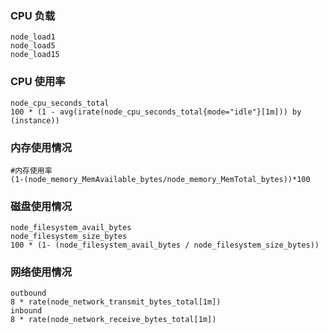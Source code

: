 ### CPU 负载
```
node_load1
node_load5
node_load15
```

### CPU 使用率
```
node_cpu_seconds_total
100 * (1 - avg(irate(node_cpu_seconds_total{mode="idle"}[1m])) by (instance))
```

### 内存使用情况
```
#内存使用率
(1-(node_memory_MemAvailable_bytes/node_memory_MemTotal_bytes))*100
```

### 磁盘使用情况
```
node_filesystem_avail_bytes
node_filesystem_size_bytes
100 * (1- (node_filesystem_avail_bytes / node_filesystem_size_bytes))
```

### 网络使用情况
```
outbound
8 * rate(node_network_transmit_bytes_total[1m])
inbound
8 * rate(node_network_receive_bytes_total[1m])
```